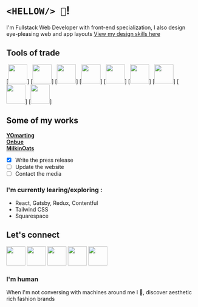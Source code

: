 # `<HELLOW/> 👋`!

I'm Fullstack Web Developer with front-end specialization, I also design eye-pleasing web and app layouts [View my design skills here][Dribbble]

## Tools of trade
[<img src="http://sheistechie.com/images/Webflow 20Logo.png" width="50"/>]
[<img src="http://sheistechie.com/images/Webflow 20Logo.png" width="50"/>]
[<img src="http://sheistechie.com/images/Webflow 20Logo.png" width="50"/>]
[<img src="http://sheistechie.com/images/Webflow 20Logo.png" width="50"/>]
[<img src="http://sheistechie.com/images/Webflow 20Logo.png" width="50"/>]
[<img src="http://sheistechie.com/images/Webflow 20Logo.png" width="50"/>]
[<img src="http://sheistechie.com/images/Webflow 20Logo.png" width="50"/>]
[<img src="http://sheistechie.com/images/Webflow 20Logo.png" width="50"/>]
[<img src="http://sheistechie.com/images/Webflow 20Logo.png" width="50"/>]


## Some of my works
**[YOmarting][YOmarting]**<br/>
**[Onbue][Onbue]**<br/>
**[MilkinOats][MilkinOats]**<br/>

- [x] Write the press release
- [ ] Update the website
- [ ] Contact the media

### I'm currently learing/exploring :
- React, Gatsby, Redux, Contentful
- Tailwind CSS
- Squarespace


## Let's connect
[<img src="http://sheistechie.com/images/LinkedIn-icon.png" width="50"/>][Website]
[<img src="http://sheistechie.com/images/LinkedIn-icon.png" width="50"/>][LinkedIn]
[<img src="http://sheistechie.com/images/IG-icon.png" width="50"/>][Instagram]
[<img src="http://sheistechie.com/images/Dribbble-icon.png" width="50"/>][Dribbble]
[<img src="http://sheistechie.com/images/Gmail-icon.png" width="50"/>][Gmail]


### I'm human
When I'm not conversing with machines around me I 💃, discover aesthetic rich fashion brands

[Instagram]: https://www.instagram.com/sheistechie
[Website]: http://sheistechie.com/
[GitHub]: https://github.com/ambika-sheistechie
[LinkedIn]: https://www.linkedin.com/in/ambika-webdesigneranddeveloper/
[Dribbble]: https://dribbble.com/ambika_sheistechie
[Gmail]: mailto:ambika.shantappa@gmail.com
[YOmarting]: https://yomarting.com/
[MilkinOats]: https://milkinoats.com/
[Onbue]: https://onbue.com/